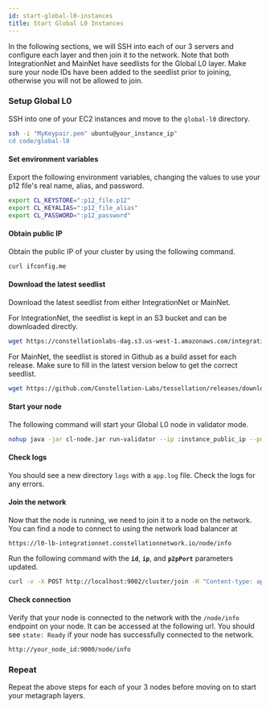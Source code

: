 ```yaml
---
id: start-global-l0-instances
title: Start Global L0 Instances
---
```

<intro-end />

In the following sections, we will SSH into each of our 3 servers and configure each layer and then join it to the network. Note that both IntegrationNet and MainNet have seedlists for the Global L0 layer. Make sure your node IDs have been added to the seedlist prior to joining, otherwise you will not be allowed to join. 

### Setup Global L0
SSH into one of your EC2 instances and move to the `global-l0` directory.

```bash
ssh -i "MyKeypair.pem" ubuntu@your_instance_ip"
cd code/global-l0
```

#### Set environment variables
Export the following environment variables, changing the values to use your p12 file's real name, alias, and password. 
```bash
export CL_KEYSTORE=":p12_file.p12"
export CL_KEYALIAS=":p12_file_alias"
export CL_PASSWORD=":p12_password"
```

#### Obtain public IP
Obtain the public IP of your cluster by using the following command.
```bash
curl ifconfig.me
```

#### Download the latest seedlist
Download the latest seedlist from either IntegrationNet or MainNet. 

For IntegrationNet, the seedlist is kept in an S3 bucket and can be downloaded directly. 
```bash
wget https://constellationlabs-dag.s3.us-west-1.amazonaws.com/integrationnet-seedlist
```

For MainNet, the seedlist is stored in Github as a build asset for each release. Make sure to fill in the latest version below to get the correct seedlist. 
```bash
wget https://github.com/Constellation-Labs/tessellation/releases/download/v2.2.1/mainnet-seedlist
```

#### Start your node
The following command will start your Global L0 node in validator mode. 

```bash
nohup java -jar cl-node.jar run-validator --ip :instance_public_ip --public-port 9000 --p2p-port 9001 --cli-port 9002 --collateral 0 --seedlist integrationnet-seedlist -e integrationnet  > logs.log 2>&1 &
```
#### Check logs
You should see a new directory `logs` with a `app.log` file. Check the logs for any errors. 

#### Join the network
Now that the node is running, we need to join it to a node on the network. You can find a node to connect to using the network load balancer at
```
https://l0-lb-integrationnet.constellationnetwork.io/node/info
```

Run the following command with the **`id`**, **`ip`**, and **`p2pPort`** parameters updated.
```bash
curl -v -X POST http://localhost:9002/cluster/join -H "Content-type: application/json" -d '{ "id":":integrationnet_node_id", "ip": ":integrationnet_node_ip", "p2pPort": :integrationnet_node_p2p_port }'
```

#### Check connection
Verify that your node is connected to the network with the `/node/info` endpoint on your node. It can be accessed at the following url. You should see `state: Ready` if your node has successfully connected to the network. 

```
http://your_node_id:9000/node/info
```

### Repeat
Repeat the above steps for each of your 3 nodes before moving on to start your metagraph layers. 